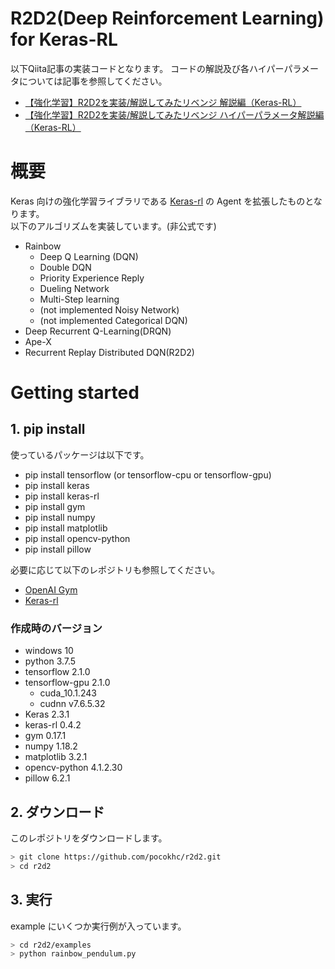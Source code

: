 # R2D2(Deep Reinforcement Learning) for Keras-RL
以下Qiita記事の実装コードとなります。
コードの解説及び各ハイパーパラメータについては記事を参照してください。

- [【強化学習】R2D2を実装/解説してみたリベンジ 解説編（Keras-RL）](https://qiita.com/pocokhc/items/408f0f818140924ad4c4)
- [【強化学習】R2D2を実装/解説してみたリベンジ ハイパーパラメータ解説編（Keras-RL）](https://qiita.com/pocokhc/items/bc498a1dc720dcf075d6)

# 概要
Keras 向けの強化学習ライブラリである [Keras-rl](https://github.com/keras-rl/keras-rl) の Agent を拡張したものとなります。  
以下のアルゴリズムを実装しています。(非公式です)  

- Rainbow
  - Deep Q Learning (DQN)
  - Double DQN
  - Priority Experience Reply
  - Dueling Network
  - Multi-Step learning
  - (not implemented Noisy Network)
  - (not implemented Categorical DQN)
- Deep Recurrent Q-Learning(DRQN)
- Ape-X
- Recurrent Replay Distributed DQN(R2D2)

# Getting started
## 1. pip install
使っているパッケージは以下です。

+ pip install tensorflow (or tensorflow-cpu or tensorflow-gpu)
+ pip install keras
+ pip install keras-rl
+ pip install gym
+ pip install numpy
+ pip install matplotlib
+ pip install opencv-python
+ pip install pillow

必要に応じて以下のレポジトリも参照してください。

- [OpenAI Gym](https://github.com/openai/gym)
- [Keras-rl](https://github.com/keras-rl/keras-rl)

### 作成時のバージョン

+ windows 10
+ python 3.7.5
+ tensorflow 2.1.0
+ tensorflow-gpu 2.1.0
  + cuda_10.1.243
  + cudnn v7.6.5.32
+ Keras 2.3.1
+ keras-rl 0.4.2
+ gym 0.17.1
+ numpy 1.18.2
+ matplotlib 3.2.1
+ opencv-python 4.1.2.30
+ pillow 6.2.1


## 2. ダウンロード
このレポジトリをダウンロードします。

``` bash
> git clone https://github.com/pocokhc/r2d2.git
> cd r2d2
```

## 3. 実行
example にいくつか実行例が入っています。

``` bash
> cd r2d2/examples
> python rainbow_pendulum.py
```

